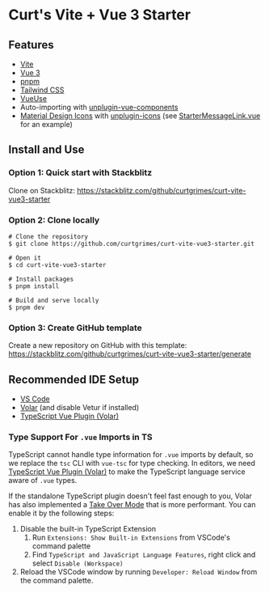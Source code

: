 # Curt's Vite + Vue 3 Starter

## Features

- [Vite](https://vitejs.dev/)
- [Vue 3](https://vuejs.org/)
- [pnpm](https://pnpm.io/)
- [Tailwind CSS](https://tailwindcss.com/)
- [VueUse](https://vueuse.org/)
- Auto-importing with [unplugin-vue-components](https://github.com/antfu/unplugin-vue-components)
- [Material Design Icons](https://icon-sets.iconify.design/mdi/) with [unplugin-icons](https://github.com/antfu/unplugin-icons) (see [StarterMessageLink.vue](src/components/StarterMessageLink.vue) for an example)

## Install and Use

### Option 1: Quick start with Stackblitz

Clone on Stackblitz: https://stackblitz.com/github/curtgrimes/curt-vite-vue3-starter

### Option 2: Clone locally

```
# Clone the repository
$ git clone https://github.com/curtgrimes/curt-vite-vue3-starter.git

# Open it
$ cd curt-vite-vue3-starter

# Install packages
$ pnpm install

# Build and serve locally
$ pnpm dev
```

### Option 3: Create GitHub template

Create a new repository on GitHub with this template: https://stackblitz.com/github/curtgrimes/curt-vite-vue3-starter/generate

## Recommended IDE Setup

- [VS Code](https://code.visualstudio.com/)
- [Volar](https://marketplace.visualstudio.com/items?itemName=Vue.volar) (and disable Vetur if installed)
- [TypeScript Vue Plugin (Volar)](https://marketplace.visualstudio.com/items?itemName=Vue.vscode-typescript-vue-plugin)

### Type Support For `.vue` Imports in TS

TypeScript cannot handle type information for `.vue` imports by default, so we replace the `tsc` CLI with `vue-tsc` for type checking. In editors, we need [TypeScript Vue Plugin (Volar)](https://marketplace.visualstudio.com/items?itemName=Vue.vscode-typescript-vue-plugin) to make the TypeScript language service aware of `.vue` types.

If the standalone TypeScript plugin doesn't feel fast enough to you, Volar has also implemented a [Take Over Mode](https://github.com/johnsoncodehk/volar/discussions/471#discussioncomment-1361669) that is more performant. You can enable it by the following steps:

1. Disable the built-in TypeScript Extension
   1. Run `Extensions: Show Built-in Extensions` from VSCode's command palette
   2. Find `TypeScript and JavaScript Language Features`, right click and select `Disable (Workspace)`
2. Reload the VSCode window by running `Developer: Reload Window` from the command palette.
